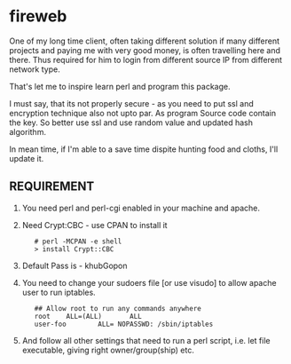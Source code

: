 # fireweb

One of my long time client, often taking different solution if many different projects and paying me with very good money,
is often travelling here and there. Thus required for him to login from different source IP from different network type.

That's let me to inspire learn perl and program this package. 

I must say, that its not properly secure - as you need to put ssl and encryption technique also not upto par.
As program Source code contain the key. So better use ssl and use random value and updated hash algorithm.

In mean time, if I'm able to a save time dispite hunting food and cloths, I'll update it.


REQUIREMENT
--------------------
1. You need perl and perl-cgi enabled in your machine and apache.
2. Need Crypt:CBC - use CPAN to install it

          # perl -MCPAN -e shell
          > install Crypt::CBC

3. Default Pass is - khubGopon
4. You need to change your sudoers file [or use visudo] to allow apache user to run iptables.

          ## Allow root to run any commands anywhere
          root    ALL=(ALL)       ALL
          user-foo        ALL= NOPASSWD: /sbin/iptables

5. And follow all other settings that need to run a perl script, i.e. let file executable, giving right owner/group(ship) etc.
